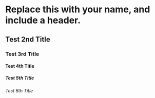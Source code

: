 # Replace this with your name, and include a header.
## Test 2nd Title
### Test 3rd Title
#### Test 4th Title
##### Test 5th Title
###### Test 6th Title
